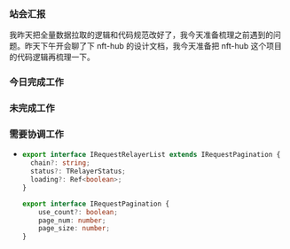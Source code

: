 ### 站会汇报


我昨天把全量数据拉取的逻辑和代码规范改好了，我今天准备梳理之前遇到的问题。昨天下午开会聊了下 nft-hub 的设计文档，我今天准备把 nft-hub 这个项目的代码逻辑再梳理一下。

### 今日完成工作



### 未完成工作



### 需要协调工作

- ```ts
  export interface IRequestRelayerList extends IRequestPagination {
    chain?: string;
    status?: TRelayerStatus;
    loading?: Ref<boolean>;
  }
  ```

  ```ts
  export interface IRequestPagination {
      use_count?: boolean;
      page_num: number;
      page_size: number;
  }
  ```

